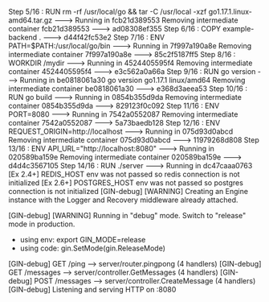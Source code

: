 Step 5/16 : RUN rm -rf /usr/local/go && tar -C /usr/local -xzf go1.17.1.linux-amd64.tar.gz
 ---> Running in fcb21d389553
Removing intermediate container fcb21d389553
 ---> ad08308ef355
Step 6/16 : COPY example-backend .
 ---> d44f42fc53e2
Step 7/16 : ENV PATH=$PATH:/usr/local/go/bin
 ---> Running in 7f997a190a8e
Removing intermediate container 7f997a190a8e
 ---> 85c2f5187ff5
Step 8/16 : WORKDIR /mydir
 ---> Running in 4524405595f4
Removing intermediate container 4524405595f4
 ---> e3c562a0a66a
Step 9/16 : RUN go version
 ---> Running in be0818061a30
go version go1.17.1 linux/amd64
Removing intermediate container be0818061a30
 ---> e368d3aeea53
Step 10/16 : RUN go build
 ---> Running in 0854b355d9da
Removing intermediate container 0854b355d9da
 ---> 829123f0c092
Step 11/16 : ENV PORT=8080
 ---> Running in 7542a0552087
Removing intermediate container 7542a0552087
 ---> 5a73baedb128
Step 12/16 : ENV REQUEST_ORIGIN=http://localhost
 ---> Running in 075d93d0abcd
Removing intermediate container 075d93d0abcd
 ---> 11979268d808
Step 13/16 : ENV API_URL="http://localhost:8080"
 ---> Running in 020589ba159e
Removing intermediate container 020589ba159e
 ---> d4d4c3567105
Step 14/16 : RUN ./server
 ---> Running in dc47caaa0763
[Ex 2.4+] REDIS_HOST env was not passed so redis connection is not initialized
[Ex 2.6+] POSTGRES_HOST env was not passed so postgres connection is not initialized
[GIN-debug] [WARNING] Creating an Engine instance with the Logger and Recovery middleware already attached.

[GIN-debug] [WARNING] Running in "debug" mode. Switch to "release" mode in production.
 - using env:	export GIN_MODE=release
 - using code:	gin.SetMode(gin.ReleaseMode)

[GIN-debug] GET    /ping                     --> server/router.pingpong (4 handlers)
[GIN-debug] GET    /messages                 --> server/controller.GetMessages (4 handlers)
[GIN-debug] POST   /messages                 --> server/controller.CreateMessage (4 handlers)
[GIN-debug] Listening and serving HTTP on :8080


